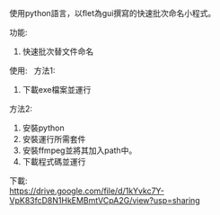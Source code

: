 使用python語言，以flet為gui撰寫的快速批次命名小程式。

功能:

1. 快速批次替文件命名

使用:  
方法1:   

1. 下載exe檔案並運行

方法2:  
1. 安裝python
2. 安裝運行所需套件
3. 安裝ffmpeg並將其加入path中。
4. 下載程式碼並運行

下載:  
https://drive.google.com/file/d/1kYvkc7Y-VpK83fcD8N1HkEMBmtVCpA2G/view?usp=sharing